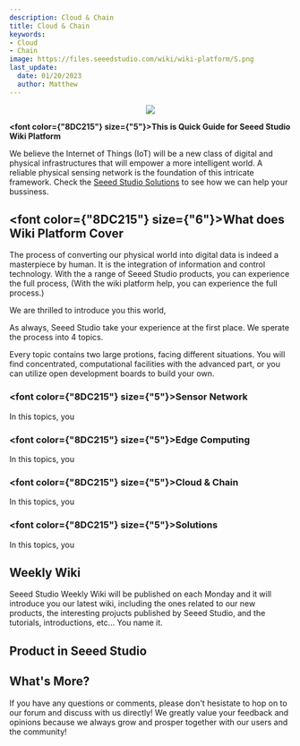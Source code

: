 ```yaml
---
description: Cloud & Chain
title: Cloud & Chain
keywords:
- Cloud
- Chain
image: https://files.seeedstudio.com/wiki/wiki-platform/S.png
last_update:
  date: 01/20/2023
  author: Matthew
---
```


<div align="center"><img width="auto" src="https://files.seeedstudio.com/wiki/seeed_logo/Logo.png" /></div>

<strong><font color={"8DC215"} size={"5"}>This is Quick Guide for Seeed Studio Wiki Platform</font></strong>

We believe the Internet of Things (IoT) will be a new class of digital and physical infrastructures that will empower a more intelligent world. A reliable physical sensing network is the foundation of this intricate framework. Check the [Seeed Studio Solutions](lianjie) to see how we can help your bussiness.

## <font color={"8DC215"} size={"6"}>What does Wiki Platform Cover</font>

The process of converting our physical world into digital data is indeed a masterpiece by human. It is the integration of information and control technology. With the a range of Seeed Studio products, you can experience the full process, (With the wiki platform help, you can experience the full process.)

We are thrilled to introduce you this world, 

As always, Seeed Studio take your experience at the first place. We sperate the process into 4 topics.

Every topic contains two large protions, facing different situations. You will find concentrated, computational facilities with the advanced part, or you can utilize open development boards to build your own.

### <font color={"8DC215"} size={"5"}>Sensor Network</font>

In this topics, you 

### <font color={"8DC215"} size={"5"}>Edge Computing</font>

In this topics, you 

### <font color={"8DC215"} size={"5"}>Cloud & Chain</font>

In this topics, you 

### <font color={"8DC215"} size={"5"}>Solutions</font>

In this topics, you 

## Weekly Wiki

Seeed Studio Weekly Wiki will be published on each Monday and it will introduce you our latest wiki, including the ones related to our new products, the interesting projucts published by Seeed Studio, and the tutorials, introductions, etc... You name it.

## Product in Seeed Studio

## What's More?

If you have any questions or comments, please don't hesistate to hop on to our forum and discuss with us directly! We greatly value your feedback and opinions because we always grow and prosper together with our users and the community!

